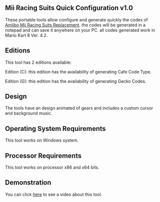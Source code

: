 ## Mii Racing Suits Quick Configuration v1.0
These portable tools allow configure and generate quickly the codes of [Amiibo Mii Racing Suits Replacement](https://pastebin.com/5Ettd6ps). the codes will be generated in a notepad and can save it anywhere on your PC. all codes generated work in Mario Kart 8 Ver. 4.2.

## Editions
This tool has 2 editions available:

Edition (C): this edition has the availability of generating Cafe Code Type.

Edition (G): this edition has the availability of generating Gecko Codes.

## Design
The tools have an design animated of gears and includes a custom cursor and background music.

## Operating System Requirements
This tool works on Windows system.

## Processor Requirements
This tool works on processor x86 and x64 bits.

## Demonstration
You can click [here](https://www.youtube.com/watch?v=MEyhsQiQrJY) to see a video about this tool.
